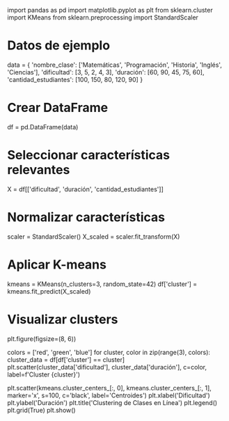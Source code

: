 import pandas as pd
import matplotlib.pyplot as plt
from sklearn.cluster import KMeans
from sklearn.preprocessing import StandardScaler

# Datos de ejemplo
data = {
    'nombre_clase': ['Matemáticas', 'Programación', 'Historia', 'Inglés', 'Ciencias'],
    'dificultad': [3, 5, 2, 4, 3],
    'duración': [60, 90, 45, 75, 60],
    'cantidad_estudiantes': [100, 150, 80, 120, 90]
}

# Crear DataFrame
df = pd.DataFrame(data)

# Seleccionar características relevantes
X = df[['dificultad', 'duración', 'cantidad_estudiantes']]

# Normalizar características
scaler = StandardScaler()
X_scaled = scaler.fit_transform(X)

# Aplicar K-means
kmeans = KMeans(n_clusters=3, random_state=42)
df['cluster'] = kmeans.fit_predict(X_scaled)

# Visualizar clusters
plt.figure(figsize=(8, 6))

colors = ['red', 'green', 'blue']
for cluster, color in zip(range(3), colors):
    cluster_data = df[df['cluster'] == cluster]
    plt.scatter(cluster_data['dificultad'], cluster_data['duración'], c=color, label=f'Cluster {cluster}')

plt.scatter(kmeans.cluster_centers_[:, 0], kmeans.cluster_centers_[:, 1], marker='x', s=100, c='black', label='Centroides')
plt.xlabel('Dificultad')
plt.ylabel('Duración')
plt.title('Clustering de Clases en Línea')
plt.legend()
plt.grid(True)
plt.show()
